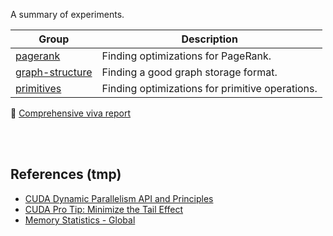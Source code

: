 A summary of experiments.


| Group             | Description                                     |
| ----------------- | ----------------------------------------------- |
| [pagerank]        | Finding optimizations for PageRank.             |
| [graph-structure] | Finding a good graph storage format.            |
| [primitives]      | Finding optimizations for primitive operations. |

📃 [Comprehensive viva report]

<br>
<br>


## References (tmp)

- [CUDA Dynamic Parallelism API and Principles](https://developer.nvidia.com/blog/cuda-dynamic-parallelism-api-principles/)
- [CUDA Pro Tip: Minimize the Tail Effect](https://developer.nvidia.com/blog/cuda-pro-tip-minimize-the-tail-effect/)
- [Memory Statistics - Global](https://docs.nvidia.com/gameworks/content/developertools/desktop/analysis/report/cudaexperiments/kernellevel/memorystatisticsglobal.htm)

[pagerank]: https://docs.google.com/document/d/e/2PACX-1vR942edaVSV4GKYvajBQRKhrZcxSrtHZKktonfOrgpqWRfZAUnOmsrBqUMCwCiEakMjjva9Cdeuucv4/pub
[graph-structure]: https://docs.google.com/document/d/e/2PACX-1vSNFD8HytlVJuxgCaYTObNu_tvsLJGh8QbBo9qzrWvY9h7L8GtnYX2Vi-94W2ExOd7dbtM5GAMT0KZB/pub
[primitives]: https://docs.google.com/document/d/e/2PACX-1vRp8WbI4SCjcmGw2Tq-omj-8WvFJ1USjL8dpIQUs8SAt0VEVRCenTBdZ5kUiOkTz0FJMLMmGWpKCgFO/pub
[Comprehensive viva report]: https://docs.google.com/document/d/e/2PACX-1vSVZ1HcBRklr9P34LO33khztRtxHjz4IRfuAa-nemhHI478dgoHnOBNgRzzMRZ9c7nUDMNXbAVO6IJr/pub
